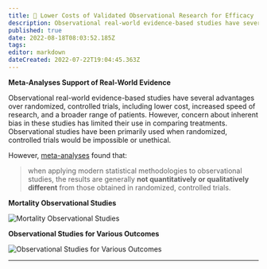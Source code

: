 ```yaml
---
title: 👀 Lower Costs of Validated Observational Research for Efficacy
description: Observational real-world evidence-based studies have several advantages over randomized, controlled trials, including lower cost, increased speed of research, and a broader range of patients.
published: true
date: 2022-08-18T08:03:52.185Z
tags: 
editor: markdown
dateCreated: 2022-07-22T19:04:45.363Z
---
```


**Meta-Analyses Support of Real-World Evidence**

Observational real-world evidence-based studies have several advantages over randomized, controlled trials, including lower cost, increased speed of research, and a broader range of patients. However, concern about inherent bias in these studies has limited their use in comparing treatments. Observational studies have been primarily used when randomized, controlled trials would be impossible or unethical.

However, [meta-analyses](https://www.nejm.org/doi/full/10.1056/NEJM200006223422506) found that:

> when applying modern statistical methodologies to observational studies, the results are generally **not quantitatively or qualitatively different** from those obtained in randomized, controlled trials.

**Mortality Observational Studies**

![Mortality Observational Studies](https://static.crowdsourcingcures.org/img/observational-vs-randomized-effect-sizes.png)

**Observational Studies for Various Outcomes**

![Observational Studies for Various Outcomes](https://static.crowdsourcingcures.org/img/observational-vs-randomized-trial-effect-sizes.png)

****
